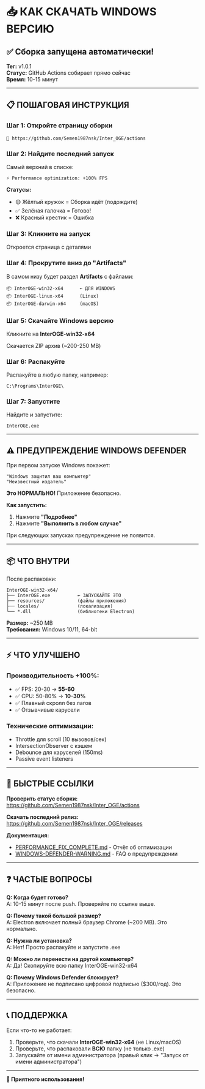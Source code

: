 # 📥 КАК СКАЧАТЬ WINDOWS ВЕРСИЮ

## ✅ Сборка запущена автоматически!

**Тег:** v1.0.1  
**Статус:** GitHub Actions собирает прямо сейчас  
**Время:** 10-15 минут  

---

## 📋 ПОШАГОВАЯ ИНСТРУКЦИЯ

### Шаг 1: Откройте страницу сборки
```
🔗 https://github.com/Semen1987nsk/Inter_OGE/actions
```

### Шаг 2: Найдите последний запуск
Самый верхний в списке:
```
⚡ Performance optimization: +100% FPS
```

**Статусы:**
- 🟡 Жёлтый кружок = Сборка идёт (подождите)
- ✅ Зелёная галочка = Готово!
- ❌ Красный крестик = Ошибка

### Шаг 3: Кликните на запуск
Откроется страница с деталями

### Шаг 4: Прокрутите вниз до "Artifacts"
В самом низу будет раздел **Artifacts** с файлами:

```
📦 InterOGE-win32-x64      ← ДЛЯ WINDOWS
📦 InterOGE-linux-x64      (Linux)
📦 InterOGE-darwin-x64     (macOS)
```

### Шаг 5: Скачайте Windows версию
Кликните на **InterOGE-win32-x64**

Скачается ZIP архив (~200-250 MB)

### Шаг 6: Распакуйте
Распакуйте в любую папку, например:
```
C:\Programs\InterOGE\
```

### Шаг 7: Запустите
Найдите и запустите:
```
InterOGE.exe
```

---

## ⚠️ ПРЕДУПРЕЖДЕНИЕ WINDOWS DEFENDER

При первом запуске Windows покажет:
```
"Windows защитил ваш компьютер"
"Неизвестный издатель"
```

**Это НОРМАЛЬНО!** Приложение безопасно.

**Как запустить:**
1. Нажмите **"Подробнее"**
2. Нажмите **"Выполнить в любом случае"**

При следующих запусках предупреждение не появится.

---

## 📦 ЧТО ВНУТРИ

После распаковки:
```
InterOGE-win32-x64/
├── InterOGE.exe          ← ЗАПУСКАЙТЕ ЭТО
├── resources/            (файлы приложения)
├── locales/              (локализация)
└── *.dll                 (библиотеки Electron)
```

**Размер:** ~250 MB  
**Требования:** Windows 10/11, 64-bit

---

## ⚡ ЧТО УЛУЧШЕНО

### Производительность +100%:
- ✅ FPS: 20-30 → **55-60**
- ✅ CPU: 50-80% → **10-30%**
- ✅ Плавный скролл без лагов
- ✅ Отзывчивые карусели

### Технические оптимизации:
- Throttle для scroll (10 вызовов/сек)
- IntersectionObserver с кэшем
- Debounce для каруселей (150ms)
- Passive event listeners

---

## 🔗 БЫСТРЫЕ ССЫЛКИ

**Проверить статус сборки:**  
https://github.com/Semen1987nsk/Inter_OGE/actions

**Скачать последний релиз:**  
https://github.com/Semen1987nsk/Inter_OGE/releases

**Документация:**
- [PERFORMANCE_FIX_COMPLETE.md](PERFORMANCE_FIX_COMPLETE.md) - Отчёт об оптимизации
- [WINDOWS-DEFENDER-WARNING.md](electron-app/WINDOWS-DEFENDER-WARNING.md) - FAQ о предупреждении

---

## ❓ ЧАСТЫЕ ВОПРОСЫ

**Q: Когда будет готово?**  
A: 10-15 минут после push. Проверяйте по ссылке выше.

**Q: Почему такой большой размер?**  
A: Electron включает полный браузер Chrome (~200 MB). Это нормально.

**Q: Нужна ли установка?**  
A: Нет! Просто распакуйте и запустите .exe

**Q: Можно ли перенести на другой компьютер?**  
A: Да! Скопируйте всю папку InterOGE-win32-x64

**Q: Почему Windows Defender блокирует?**  
A: Приложение не подписано цифровой подписью ($300/год). Это безопасно.

---

## 📞 ПОДДЕРЖКА

Если что-то не работает:
1. Проверьте, что скачали **InterOGE-win32-x64** (не Linux/macOS)
2. Проверьте, что распаковали **ВСЮ** папку (не только .exe)
3. Запускайте от имени администратора (правый клик → "Запуск от имени администратора")

---

**🎉 Приятного использования!**
